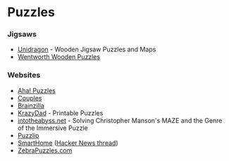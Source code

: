 # Puzzles

### Jigsaws

* [Unidragon](https://unidragon.eu/) - Wooden Jigsaw Puzzles and Maps
* [Wentworth Wooden Puzzles](https://www.wentworthpuzzles.com/)

### Websites

* [Aha! Puzzles](https://www.ahapuzzles.com/)
* [Couples](https://www.couples.game/)
* [Brainzilla](https://www.brainzilla.com/)
* [KrazyDad](https://krazydad.com/) - Printable Puzzles
* [intotheabyss.net](http://www.intotheabyss.net/) - Solving Christopher Manson's MAZE and the Genre of the Immersive Puzzle
* [Puzzlip](https://puzzlip.com)
* [SmartHome](https://smarthome.steviep.xyz/) ([Hacker News thread](https://news.ycombinator.com/item?id=42424508))
* [ZebraPuzzles.com](https://www.zebrapuzzles.com/)
